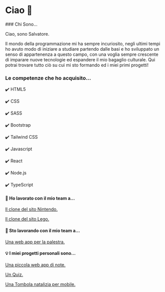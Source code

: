 # Ciao 👋
### Chi Sono...

Ciao, sono Salvatore.

Il mondo della programmazione mi ha sempre incuriosito, negli ultimi tempi ho avuto modo di iniziare a studiare partendo dalle basi e ho sviluppato un senso di appartenenza a questo campo, con una voglia sempre crescente di imparare nuove tecnologie ed espandere il mio bagaglio culturale.
Qui potrai trovare tutto ciò su cui mi sto formando ed i miei primi progetti!
### Le competenze che ho acquisito...

✔️ HTML5

✔️ CSS

✔️ SASS

✔️ Bootstrap

✔️ Tailwind CSS

✔️ Javascript

✔️ React

✔️ Node.js

✔️ TypeScript

#### 🍻 Ho lavorato con il mio team a...
[Il clone del sito Nintendo.](https://github.com/SalvatoreVella/Progetto-Nintendo-team-2)

[Il clone del sito Lego.](https://github.com/ChiaraArrivas/Develhope-Lego-Clone.git)

#### 🍻 Sto lavorando con il mio team a...
[Una web app per la palestra.](https://github.com/Camilla-Scarton/Final-Project-Develhope.git)

#### 💡 I miei progetti personali sono...
[Una piccola web app di note.](https://github.com/SalvatoreVella/Progetti-Personali.git)

[Un Quiz.](https://github.com/SalvatoreVella/Progetti-Personali.git)

[Una Tombola natalizia per mobile.](https://github.com/SalvatoreVella/Tombola)
